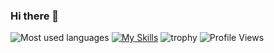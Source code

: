 ### Hi there 👋

<!--
**Kinsammy/Kinsammy** is a ✨ _special_ ✨ repository because its `README.md` (this file) appears on your GitHub profile.

Here are some ideas to get you started:

- 🔭 I’m currently working on ...
- 🌱 I’m currently learning ...
- 👯 I’m looking to collaborate on ...
- 🤔 I’m looking for help with ...
- 💬 Ask me about ...
- 📫 How to reach me: ...
- 😄 Pronouns: ...
- ⚡ Fun fact: ...
-->

![Most used languages](https://github-readme-stats.vercel.app/api/top-langs/?username=Kinsammy)
[![My Skills](https://skillicons.dev/icons?i=java,python,html,css,js,postman,react,mysql)](https://skillicons.dev)
![trophy](https://github-profile-trophy.vercel.app/?username=Kinsammy&theme=nord)
![Profile Views](https://komarev.com/ghpvc/?username=Kinsammy&color=brightgreen&style=flat-square)
